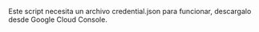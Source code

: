 Este script necesita un archivo credential.json para funcionar, descargalo desde Google Cloud Console.
